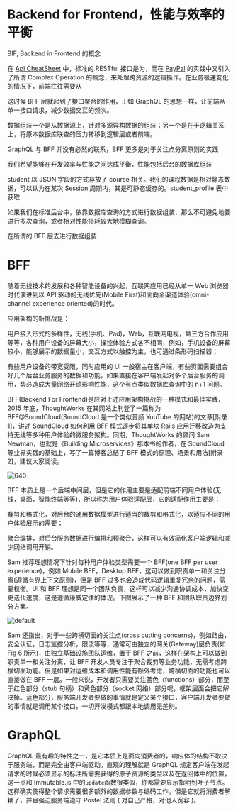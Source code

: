 # Backend for Frontend，性能与效率的平衡

BIF, Backend in Frontend 的概念

在 [Api CheatSheet]() 中，标准的 RESTful 接口是为，而在 [PayPal]() 的实践中又引入了所谓 Complex Operation 的概念，来处理跨资源的逻辑操作。在业务极速变化的情况下，前端往往需要从

这时候 BFF 层就起到了接口聚合的作用，正如 GraphQL 的思想一样，让前端从单一接口请求，减少数据交互的频次。

数据组装一个是从数据源上，针对多源异构数据的组装；另一个是在于逻辑关系上，将原本数据库联查的压力转移到逻辑层或者前端。

GraphQL 与 BFF 并没有必然的联系，BFF 更多是对于关注点分离原则的实践

我们希望能够在开发效率与性能之间达成平衡，性能包括后台的数据库组装

student 以 JSON 字段的方式存放了 course 相关。我们的课程数据是相对静态数据，可以认为在某次 Session 周期内，其是可静态缓存的。student_profile 表中获取

如果我们在标准后台中，依靠数据库查询的方式进行数据组装，那么不可避免地要进行多次查询，或者相对性能损耗较大地模糊查询。

在所谓的 BFF 层去进行数据组装

# BFF

随着无线技术的发展和各种智能设备的兴起，互联网应用已经从单一 Web 浏览器时代演进到以 API 驱动的无线优先(Mobile First)和面向全渠道体验(omni-channel experience oriented)的时代。

应用架构的新挑战是：

用户接入形式的多样性，无线(手机、Pad)，Web，互联网电视，第三方合作应用等等，各种用户设备的屏幕大小，操控体验方式各不相同，例如，手机设备的屏幕较小，能够展示的数据量小，交互方式以触控为主，也可通过条形码扫描器；

有些用户设备的带宽受限，同时应用的 UI 一般宿主在客户端，有些页面需要组合好几个后台业务服务的数据和功能，如果直接在客户端发起对多个后台服务的调用，势必造成大量网络开销影响性能，这个有点类似数据库查询中的 n+1 问题。

BFF(Backend For Frontend)是应对上述应用架构挑战的一种模式和最佳实践，2015 年底，ThoughtWorks 在其网站上刊登了一篇称为 BFF@SoundCloud(SoundCloud 是一个类似音频 YouTube 的网站)的文章[附录 1]，讲述 SoundCloud 如何利用 BFF 模式逐步将其单块 Rails 应用迁移改造为支持无线等多种用户体验的微服务架构。同期，ThoughtWorks 的顾问 Sam Newman，也就是《Building Microservices》那本书的作者，在 SoundCloud 等业界实践的基础上，写了一篇博客总结了 BFF 模式的原理、场景和用法[附录 2]，建议大家阅读。

![640](https://user-images.githubusercontent.com/5803001/39958394-d90d8f42-5634-11e8-9bd7-61925f210d36.png)

BFF 本质上是一个后端中间层，但是它的作用主要是适配前端不同用户体验(无线，桌面，智能终端等等)，所以称为用户体验适配层，它的适配作用主要是：

裁剪和格式化，对后台的通用数据模型进行适当的裁剪和格式化，以适应不同的用户体验展示的需要；

聚合编排，对后台服务数据进行编排和预聚合，这样可以有效简化客户端逻辑和减少网络调用开销。

Sam 推荐理想情况下针对每种用户体验类型需要一个 BFF(one BFF per user experience)，例如 Mobile BFF，Desktop BFF，这可以做到职责单一和关注分离(遵循有界上下文原则)，但是 BFF 过多也会造成代码逻辑重复冗余的问题，需要权衡。UI 和 BFF 理想是同一个团队负责，这样可以减少沟通协调成本，加快变更迭代速度，这是遵循康威定律的体现。下图展示了一种 BFF 和团队职责边界划分方案。

![default](https://user-images.githubusercontent.com/5803001/39958388-bfbe68ae-5634-11e8-97e4-fa4186183522.png)

Sam 还指出，对于一些跨横切面的关注点(cross cutting concerns)，例如路由，安全认证，日志监控分析，限流等等，通常可由独立的网关(Gateway)层负责(如 Fig 6 所示)，由独立基础设施团队运维，置于 BFF 之前，这样在架构上可以做到职责单一和关注分离，让 BFF 开发人员专注于聚合裁剪等业务功能，无需考虑跨横切面功能。但是如果对运维成本和调用性能有额外考虑，跨横切面的功能也可以直接做在 BFF 一层。一般来说，开发者只需要关注蓝色（functions）部分，而至于红色部分（stub 句柄）和黄色部分（socket 网络）部分呢，框架层面会把它解决掉。蓝色部分，服务端开发者要做的事情就是定义某个接口，客户端开发者要做的事情就是调用某个接口，一切开发模式都跟本地调用无差别。

# GraphQL

GraphQL 最有趣的特性之一，是它本质上是面向消费者的，响应体的结构不取决于服务端，而是完全由客户端驱动。直观的理解就是 GraphQL 规定客户端在发起请求的时候必须显示的标注所需要获得的原子资源的类型以及在返回体中的位置，这一点和 Immutable.js 中的`update`函数很类似，你都需要显示指明到叶子节点。这样确实使得整个请求需要很多额外的数据参数与编码工作，但是它就将消费者解耦了，并且强迫服务端遵守 Postel 法则 ( 对自己严格，对他人宽容 )。
